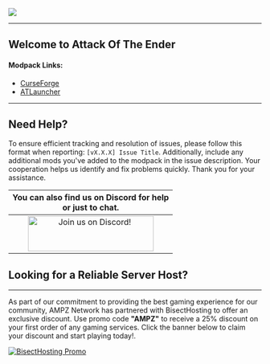 ![](https://www.bisecthosting.com/images/CF/Attack_Of_The_Ender/BH_AOE_Title.png)

------

## Welcome to Attack Of The Ender
    
#### Modpack Links: 
- [CurseForge](https://www.curseforge.com/minecraft/modpacks/attack-of-the-ender)
- [ATLauncher](https://atlauncher.com/pack/attack-of-the-ender)
  
------

## Need Help?

To ensure efficient tracking and resolution of issues, please follow this format when reporting: `[vX.X.X] Issue Title`. Additionally, include any additional mods you've added to the modpack in the issue description. Your cooperation helps us identify and fix problems quickly. Thank you for your assistance.

|You can also find us on Discord for help<br>or just to chat.|
|:------------:|
|<a href=" https://discord.ampznetwork.com"><img src="https://discord.com/assets/ff41b628a47ef3141164bfedb04fb220.png" alt="Join us on Discord!"  width="250" height="70"></a>|

## Looking for a Reliable Server Host?
------
As part of our commitment to providing the best gaming experience for our community, AMPZ Network has partnered with BisectHosting to offer an exclusive discount. Use promo code **"AMPZ"** to receive a 25% discount on your first order of any gaming services. Click the banner below to claim your discount and start playing today!. 

[![BisectHosting Promo](https://www.bisecthosting.com/images/CF/Attack_Of_The_Ender/BH_AOE_Bisect.png)](https://bisecthosting.com/AMPZ?r=ATFGREPO)
